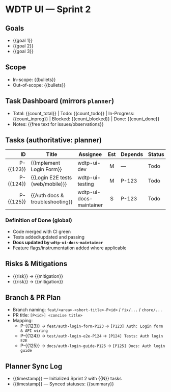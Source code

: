 # WDTP UI — Sprint 2

## Goals
- {{goal 1}}
- {{goal 2}}
- {{goal 3}}

## Scope
- In-scope: {{bullets}}
- Out-of-scope: {{bullets}}

## Task Dashboard (mirrors `planner`)
- Total: {{count_total}} | Todo: {{count_todo}} | In-Progress: {{count_inprog}} | Blocked: {{count_blocked}} | Done: {{count_done}}
- Notes: {{free text for issues/observations}}

## Tasks (authoritative: planner)
| ID | Title | Assignee | Est | Depends | Status | Labels |
|---:|-------|----------|:---:|---------|--------|--------|
| P-{{123}} | {{Implement Login Form}} | wdtp-ui-dev | M | — | Todo | ui,auth |
| P-{{124}} | {{Login E2E tests (web/mobile)}} | wdtp-ui-testing | M | P-123 | Todo | testing,auth |
| P-{{125}} | {{Auth docs & troubleshooting}} | wdtp-ui-docs-maintainer | S | P-123 | Todo | docs,auth |

### Definition of Done (global)
- Code merged with CI green
- Tests added/updated and passing
- **Docs updated by `wdtp-ui-docs-maintainer`**
- Feature flags/instrumentation added where applicable

## Risks & Mitigations
- {{risk}} → {{mitigation}}
- {{risk}} → {{mitigation}}

## Branch & PR Plan
- Branch naming: `feat/<area>-<short-title>-P<id>` / `fix/...` / `chore/...`
- PR title: `[P<id>] <concise title>`
- Mapping:
  - P-{{123}} → `feat/auth-login-form-P123` → `[P123] Auth: Login form & API wiring`
  - P-{{124}} → `test/auth-login-e2e-P124` → `[P124] Tests: Auth login E2E`
  - P-{{125}} → `docs/auth-login-guide-P125` → `[P125] Docs: Auth login guide`

## Planner Sync Log
- {{timestamp}} — Initialized Sprint 2 with {{N}} tasks
- {{timestamp}} — Synced statuses: {{summary}}
